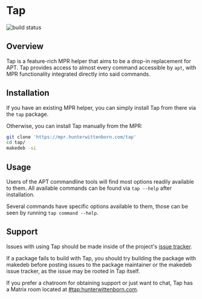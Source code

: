 # Tap
![build status](https://img.shields.io/drone/build/hwittenborn/tap/main?logo=drone&server=https%3A%2F%2Fdrone.hunterwittenborn.com)

## Overview
Tap is a feature-rich MPR helper that aims to be a drop-in replacement for APT. Tap provides access to almost every command accessible by `apt`, with MPR functionality integrated directly into said commands.

## Installation
If you have an existing MPR helper, you can simply install Tap from there via the `tap` package.

Otherwise, you can install Tap manually from the MPR:

```sh
git clone 'https://mpr.hunterwittenborn.com/tap'
cd tap/
makedeb -si
```

## Usage
Users of the APT commandline tools will find most options readily available to them. All available commands can be found via `tap --help` after installation.

Several commands have specific options available to them, those can be seen by running `tap command --help`.

## Support
Issues with using Tap should be made inside of the project's [issue tracker](/hwittenborn/tap/issues).

If a package fails to build with Tap, you should try building the package with makedeb before posting issues to the package maintainer or the makedeb issue tracker, as the issue may be rooted in Tap itself.

If you prefer a chatroom for obtaining support or just want to chat, Tap has a Matrix room located at [#tap:hunterwittenborn.com](https://matrix.to/#/#tap:hunterwittenborn.com).
